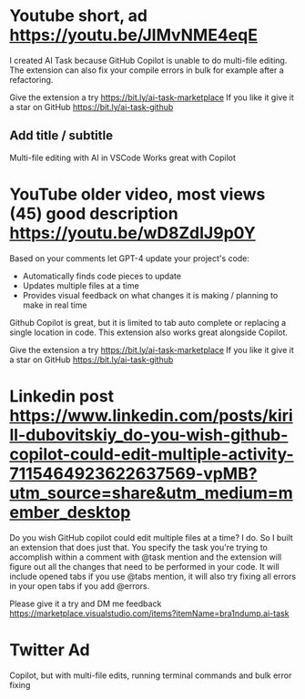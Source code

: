 # Youtube short, ad https://youtu.be/JIMvNME4eqE 
I created AI Task because GitHub Copilot is unable to do multi-file editing.
The extension can also fix your compile errors in bulk for example after a refactoring.

Give the extension a try https://bit.ly/ai-task-marketplace
If you like it give it a star on GitHub https://bit.ly/ai-task-github

## Add title / subtitle 
Multi-file editing with AI in VSCode
Works great with Copilot

# YouTube older video, most views (45) good description https://youtu.be/wD8ZdIJ9p0Y
Based on your comments let GPT-4 update your project's code:
* Automatically finds code pieces to update
* Updates multiple files at a time
* Provides visual feedback on what changes it is making / planning to make in real time

Github Copilot is great, but it is limited to tab auto complete or replacing a single location in code. This extension also works great alongside Copilot.

Give the extension a try https://bit.ly/ai-task-marketplace
If you like it give it a star on GitHub https://bit.ly/ai-task-github

# Linkedin post https://www.linkedin.com/posts/kirill-dubovitskiy_do-you-wish-github-copilot-could-edit-multiple-activity-7115464923622637569-vpMB?utm_source=share&utm_medium=member_desktop

Do you wish GitHub copilot could edit multiple files at a time? I do. So I built an extension that does just that.
You specify the task you're trying to accomplish within a comment with @task mention and the extension will figure out all the changes that need to be performed in your code. It will include opened tabs if you use @tabs mention, it will also try fixing all errors in your open tabs if you add @errors.

Please give it a try and DM me feedback https://marketplace.visualstudio.com/items?itemName=bra1ndump.ai-task

# Twitter Ad 
Copilot, but with multi-file edits, running terminal commands and bulk error fixing